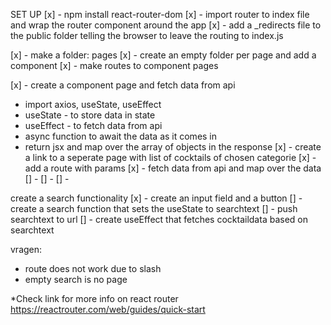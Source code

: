SET UP
[x] - npm install react-router-dom
[x] - import router to index file and wrap the router component around the app
[x] - add a \_redirects file to the public folder telling the browser to leave the routing to index.js

[x] - make a folder: pages
[x] - create an empty folder per page and add a component
[x] - make routes to component pages

[x] - create a component page and fetch data from api

- import axios, useState, useEffect
- useState - to store data in state
- useEffect - to fetch data from api
- async function to await the data as it comes in
- return jsx and map over the array of objects in the response
  [x] - create a link to a seperate page with list of cocktails of chosen categorie
  [x] - add a route with params
  [x] - fetch data from api and map over the data
  [] -
  [] -
  [] -

create a search functionality
[x] - create an input field and a button
[] - create a search function that sets the useState to searchtext
[] - push searchtext to url
[] - create useEffect that fetches cocktaildata based on searchtext

vragen:

- route does not work due to slash
- empty search is no page

\*Check link for more info on react router https://reactrouter.com/web/guides/quick-start
